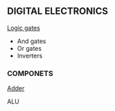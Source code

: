 ## DIGITAL ELECTRONICS ##
[Logic gates](http://en.wikipedia.org/wiki/Logic_gate)

- And gates
- Or gates
- Inverters

### COMPONETS ###
[Adder](http://en.wikipedia.org/wiki/Adder_(electronics))

ALU